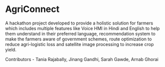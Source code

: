 # AgriConnect

A hackathon project developed to provide a holistic solution for farmers which includes multiple features like Voice HMI in Hindi and English to help them understand in their preferred language, recommendation system to make the farmers aware of government schemes, route optimization to reduce agri-logistic loss and satellite image processing to increase crop yield.

Contributors - Tania Rajabally, Jinang Gandhi, Sarah Gawde, Arnab Ghorai
